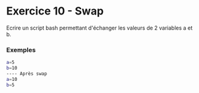 # Exercice 10 - Swap

Ecrire un script bash permettant d'échanger les valeurs de 2 variables a et b.

### Exemples

```bash
a=5
b=10
---- Après swap
a=10
b=5
```